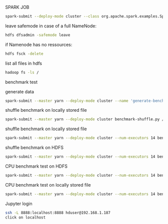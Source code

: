 SPARK JOB

```bash
spark-submit --deploy-mode cluster --class org.apache.spark.examples.SparkPi $SPARK_HOME/examples/jars/spark-examples_2.11-2.4.5.jar 10
```

leave safemode in case of a full NameNode:
```bash
hdfs dfsadmin -safemode leave
```

if Namenode has no ressources:
```bash
hdfs fsck -delete
```

list all files in hdfs
```bash
hadoop fs -ls /
```

benchmark test

generate data
```bash
spark-submit --master yarn --deploy-mode cluster --name 'generate-benchmark-test-data' generate-data.py /opt/spark/examples/pyspark-benchmark/file -r 1000000 -p 1
```


shuffle benchmark on locally stored file
```bash
spark-submit --master yarn --deploy-mode cluster benchmark-shuffle.py /opt/spark/examples/pyspark-benchmark/file -r 1 -n 'shuffle-benchmark'
```

shuffle benchmark on locally stored file
```bash
spark-submit --master yarn --deploy-mode cluster --num-executors 14 benchmark-shuffle.py /opt/spark/examples/pyspark-benchmark/file -r 1 -n 'shuffle-benchmark'
```

shuffle benchmark on HDFS
```bash
spark-submit --master yarn --deploy-mode cluster --num-executors 14 benchmark-shuffle.py hdfs://192.168.1.187:9000/pyspark-benchmark/file
```

CPU benchmark test on HDFS

```bash
spark-submit --master yarn --deploy-mode cluster --num-executors 14 benchmark-cpu.py hdfs://192.168.1.187:9000/pyspark-benchmark/file -s 40000000 -p 4 -n 'cpu-benchmark'
```


CPU benchmark test on locally stored file
```bash
spark-submit --master yarn --deploy-mode cluster --num-executors 14 benchmark-cpu.py /opt/spark/examples/pyspark-benchmark/file -s 40000000 -p 4 -n 'cpu-benchmark'
```

Jupyter login 
```bash
ssh -L 8888:localhost:8888 hduser@192.168.1.187
click on localhost
```
